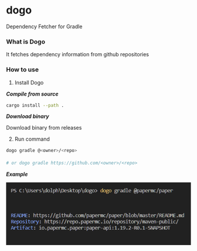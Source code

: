# dogo
Dependency Fetcher for Gradle

### What is Dogo
It fetches dependency information from github repositories

### How to use
1. Install Dogo

***Compile from source***
```bash
cargo install --path .
```

***Download binary***

Download binary from releases

2. Run command
```bash
dogo gradle @<owner>/<repo>

# or dogo gradle https://github.com/<owner>/<repo>
```

***Example***

![](example.png)
